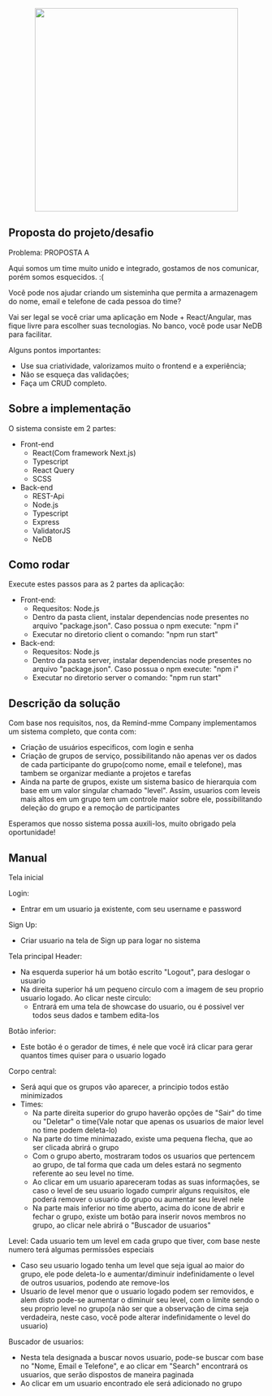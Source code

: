 <p align="center"><a href="https://www.aquicob.com.br/" target="_blank"><img src="https://www.aquicob.com.br/assets/img/logo/logo1.png" width="400"></a></p>

## Proposta do projeto/desafio
Problema: PROPOSTA A

Aqui somos um time muito unido e integrado, gostamos de nos comunicar, porém somos esquecidos. :(

Você pode nos ajudar criando um sisteminha que permita a armazenagem do nome, email e telefone de cada pessoa do time?
 
Vai ser legal se você criar uma aplicação em Node + React/Angular, mas fique livre para escolher suas tecnologias. No banco, você pode usar NeDB para facilitar. 

Alguns pontos importantes:
- Use sua criatividade, valorizamos muito o frontend e a experiência;
- Não se esqueça das validações;
- Faça um CRUD completo.



## Sobre a implementação

O sistema consiste em 2 partes: 

- Front-end
  - React(Com framework Next.js)
  - Typescript
  - React Query
  - SCSS
- Back-end
  - REST-Api
  - Node.js
  - Typescript
  - Express
  - ValidatorJS
  - NeDB



## Como rodar

Execute estes passos para as 2 partes da aplicação:

- Front-end: 
  - Requesitos: Node.js
  - Dentro da pasta client, instalar dependencias node presentes no arquivo "package.json". Caso possua o npm execute: "npm i"
  - Executar no diretorio client o comando: "npm run start"
- Back-end:
  - Requesitos: Node.js
  - Dentro da pasta server, instalar dependencias node presentes no arquivo "package.json". Caso possua o npm execute: "npm i"
  - Executar no diretorio server o comando: "npm run start"



## Descrição da solução

Com base nos requisitos, nos, da Remind-mme Company implementamos um sistema completo, que conta com:
- Criação de usuários especificos, com login e senha
- Criação de grupos de serviço, possibilitando não apenas ver os dados de cada participante do grupo(como nome, email e telefone), mas tambem se organizar mediante a projetos e tarefas
- Ainda na parte de grupos, existe um sistema basico de hierarquia com base em um valor singular chamado "level". Assim, usuarios com leveis mais altos em um grupo tem um controle maior sobre ele, possibilitando deleção do grupo e a remoção de participantes

Esperamos que nosso sistema possa auxili-los, muito obrigado pela oportunidade!



## Manual

Tela inicial

Login:
- Entrar em um usuario ja existente, com seu username e password

Sign Up:
- Criar usuario na tela de Sign up para logar no sistema


Tela principal
Header:
- Na esquerda superior há um botão escrito "Logout", para deslogar o usuario
- Na direita superior há um pequeno circulo com a imagem de seu proprio usuario logado. Ao clicar neste circulo:
  - Entrará em uma tela de showcase do usuario, ou é possivel ver todos seus dados e tambem edita-los

Botão inferior:
- Este botão é o gerador de times, é nele que você irá clicar para gerar quantos times quiser para o usuario logado

Corpo central:
- Será aqui que os grupos vão aparecer, a principio todos estão minimizados
- Times:
  - Na parte direita superior do grupo haverão opções de "Sair" do time ou "Deletar" o time(Vale notar que apenas os usuarios de maior level no time podem deleta-lo)
  - Na parte do time minimazado, existe uma pequena flecha, que ao ser clicada abrirá o grupo
  - Com o grupo aberto, mostraram todos os usuarios que pertencem ao grupo, de tal forma que cada um deles estará no segmento referente ao seu level no time.
  - Ao clicar em um usuario apareceram todas as suas informações, se caso o level de seu usuario logado cumprir alguns requisitos, ele poderá remover o usuario do grupo ou aumentar seu level nele
  - Na parte mais inferior no time aberto, acima do icone de abrir e fechar o grupo, existe um botão para inserir novos membros no grupo, ao clicar nele abrirá o "Buscador de usuarios"

Level: Cada usuario tem um level em cada grupo que tiver, com base neste numero terá algumas permissões especiais
- Caso seu usuario logado tenha um level que seja igual ao maior do grupo, ele pode deleta-lo e aumentar/diminuir indefinidamente o level de outros usuarios, podendo ate remove-los
- Usuario de level menor que o usuario logado podem ser removidos, e alem disto pode-se aumentar o diminuir seu level, com o limite sendo o seu proprio level no grupo(a não ser que a observação de cima seja verdadeira, neste caso, você pode alterar indefinidamente o level do usuario)

Buscador de usuarios:
- Nesta tela designada a buscar novos usuario, pode-se buscar com base no "Nome, Email e Telefone", e ao clicar em "Search" encontrará os usuarios, que serão dispostos de maneira paginada
- Ao clicar em um usuario encontrado ele será adicionado no grupo





